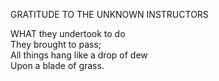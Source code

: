 GRATITUDE TO THE UNKNOWN INSTRUCTORS  
  
WHAT they undertook to do  
They brought to pass;  
All things hang like a drop of dew  
Upon a blade of grass.  
